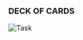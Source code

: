 ### DECK OF CARDS 

![Task](https://user-images.githubusercontent.com/85925436/234680121-93d907a7-68cc-42c2-ae79-5a5685c8cb08.png)